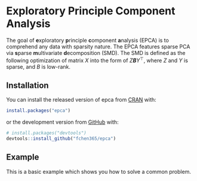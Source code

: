 


<!-- README.md is generated from README.Rmd. Please edit that file -->
Exploratory Principle Component Analysis
========================================

<!-- badges: start -->
<!-- [![lifecycle](https://img.shields.io/badge/lifecycle-experimental-orange.svg)](https://www.tidyverse.org/lifecycle/#experimental) -->
<!-- badges: end -->
The goal of **e**xploratory **p**rinciple **c**omponent **a**nalysis (EPCA) is to comprehend any data with sparsity nature. The EPCA features sparse PCA via **s**parse **m**ultivariate **d**ecomposition (SMD). The SMD is defined as the following optimization of matrix *X* into the form of *Z**B**Y*<sup>⊤</sup>, where *Z* and *Y* is sparse, and *B* is low-rank.

Installation
------------

You can install the released version of epca from [CRAN](https://CRAN.R-project.org) with:

``` r
install.packages("epca")
```

or the development version from [GitHub](https://github.com/) with:

``` r
# install.packages("devtools")
devtools::install_github("fchen365/epca")
```

Example
-------

This is a basic example which shows you how to solve a common problem.
